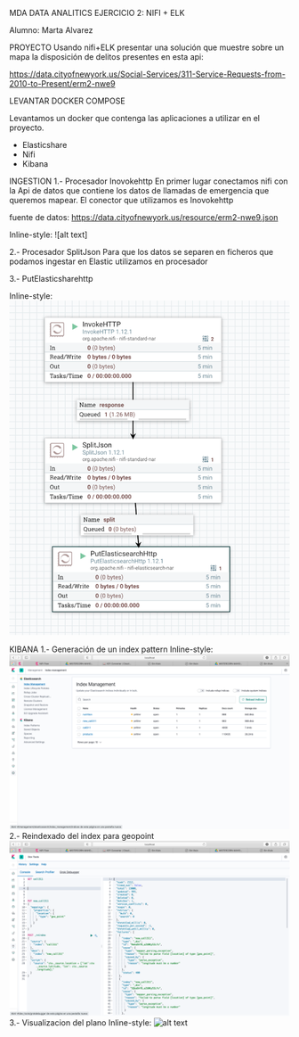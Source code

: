 MDA DATA ANALITICS 
EJERCICIO 2: NIFI + ELK 

Alumno: Marta Alvarez 

PROYECTO 
Usando nifi+ELK presentar una solución que muestre sobre un mapa la disposición de delitos presentes en esta api:

 https://data.cityofnewyork.us/Social-Services/311-Service-Requests-from-2010-to-Present/erm2-nwe9




LEVANTAR DOCKER COMPOSE 

Levantamos un docker que contenga las aplicaciones a utilizar en el proyecto. 

- Elasticshare
- Nifi
- Kibana 

INGESTION 
1.- Procesador Inovokehttp
En primer lugar conectamos nifi con la Api de datos que contiene los datos de llamadas de emergencia que queremos mapear. El conector que utilizamos es Inovokehttp

fuente de datos: https://data.cityofnewyork.us/resource/erm2-nwe9.json

Inline-style: 
![alt text]

2.- Procesador SplitJson
Para que los datos se separen en ficheros que podamos ingestar en Elastic utilizamos en procesador 

3.- PutElasticsharehttp



Inline-style: 
![alt text](https://github.com/maalal/MDA2020ejercicio2/blob/main/Captura%20de%20pantalla%202021-01-10%20a%20las%2022.50.54.png)

KIBANA 
1.- Generación de un index pattern 
Inline-style: 
![alt text](https://github.com/maalal/MDA2020ejercicio2/blob/main/Captura%20de%20pantalla%202021-01-12%20a%20las%2011.03.53.png)
2.- Reindexado del index para geopoint 
![alt text](https://github.com/maalal/MDA2020ejercicio2/blob/main/Captura%20de%20pantalla%202021-01-12%20a%20las%2011.04.25.png)
3.- Visualizacion del plano 
Inline-style: 
![alt text](https://github.com/maalal/MDA2020ejercicio2/blob/main/Captura%20de%20pantalla%202021-01-12%20a%20las%2011.03.10.png)

